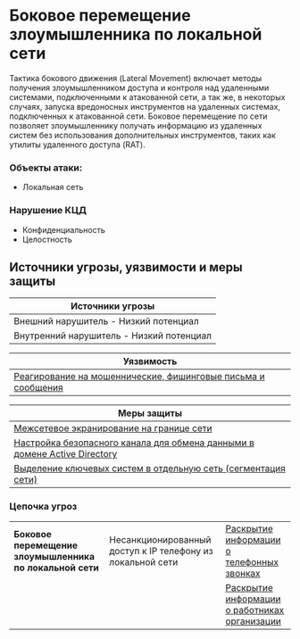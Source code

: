 # Боковое перемещение злоумышленника по локальной сети
Тактика бокового движения (Lateral Movement) включает методы получения злоумышленником доступа и контроля над удаленными системами, подключенными к атакованной сети, а так же, в некоторых случаях, запуска вредоносных инструментов на удаленных системах, подключенных к атакованной сети. Боковое перемещение по сети позволяет злоумышленнику получать информацию из удаленных систем без использования дополнительных инструментов, таких как утилиты удаленного доступа (RAT).

### Объекты атаки:
+ Локальная сеть

### Нарушение КЦД
+ Конфиденциальность
+ Целостность


## Источники угрозы, уязвимости и меры защиты
|Источники угрозы|
|-|
|Внешний нарушитель - Низкий потенциал|
|Внутренний нарушитель - Низкий потенциал|

|Уязвимость|
|--------|
|[Реагирование на мошеннические, фишинговые письма и сообщения](/vkr/vulnerabilities/page1)|

|Меры защиты|
|--------|
|[Межсетевое экранирование на границе сети](/vkr/measures/page8)|
|[Настройка безопасного канала для обмена данными в домене Active Directory](/vkr/measures/page17)|
|[Выделение ключевых систем в отдельную сеть (сегментация сети)](/vkr/measures/page20)|

### Цепочка угроз
||||
|-|-|-|
|**Боковое перемещение злоумышленника по локальной сети**|Несанкционированный доступ к IP телефону из локальной сети|[Раскрытие информации о телефонных звонках](/vkr/threats/page17)|
|||[Раскрытие информации о работниках организации](/vkr/threats/page12)|


